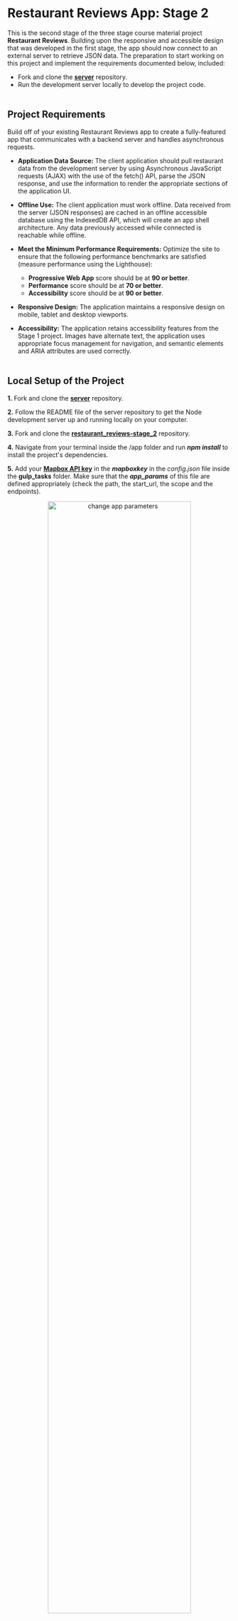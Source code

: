 <h1>Restaurant Reviews App: Stage 2</h1>
This is the second stage of the three stage course material project <b>Restaurant Reviews</b>. Building upon the responsive and accessible design that was developed in the first stage, the app should now connect to an external server
to retrieve JSON data. The preparation to start working on this project and implement the requirements documented below, included:

 - Fork and clone the [**server**](https://github.com/udacity/mws-restaurant-stage-2) repository.
 - Run the development server locally to develop the project code.<br><br>
<h2>Project Requirements</h2>
Build off of your existing Restaurant Reviews app to create a fully-featured app that communicates with a backend server and handles asynchronous requests.

 - **Application Data Source:** The client application should pull restaurant data from the development server by using Asynchronous JavaScript requests (AJAX) with the use of the fetch() API, parse the JSON response, and use the information to render the appropriate sections of the application UI.
 - **Offline Use:** The client application must work offline. Data received from the server (JSON responses) are cached in an offline accessible database using the IndexedDB API, which will create an app shell architecture. Any data previously accessed while connected is reachable while offline.

 - **Meet the Minimum Performance Requirements:** Optimize the site to ensure that the following performance benchmarks are satisfied (measure performance using the Lighthouse):
 
   - **Progressive Web App** score should be at **90 or better**.
   - **Performance** score should be at **70 or better**.
   - **Accessibility** score should be at **90 or better**.
 
 - **Responsive Design:** The application maintains a responsive design on mobile, tablet and desktop viewports.

 - **Accessibility:** The application retains accessibility features from the Stage 1 project. Images have alternate text, the application uses appropriate focus management for navigation, and semantic elements and ARIA attributes are used correctly.<br><br>
<h2>Local Setup of the Project</h2>

**1.** Fork and clone the [**server**](https://github.com/udacity/mws-restaurant-stage-2) repository.

**2.** Follow the README file of the server repository to get the Node development server up and running locally on your computer.

**3.** Fork and clone the [**restaurant_reviews-stage_2**](https://github.com/katerina-tziala/restaurant/tree/restaurant_reviews-stage_2) repository.

**4.** Navigate from your terminal inside the /app folder and run  ***npm install*** to install the project's dependencies.

**5.** Add your [**Mapbox API key**](https://www.mapbox.com/?utm_source=googlesearch&utm_medium=paid-search&utm_campaign=CHKO-GG-PR01-Mapbox-BR.Broad-INT-Search&utm_content=search-ad&gclid=EAIaIQobChMI1szU_9-74QIVz-F3Ch3miw9IEAAYASAAEgLAHfD_BwE) in the ***mapboxkey*** in the *config.json* file inside the **gulp_tasks** folder. Make sure that the ***app_params*** of this file are defined appropriately (check the path, the start_url, the scope and the endpoints).
<p align="center">
    <img src="https://github.com/katerina-tziala/restaurant/blob/master/repository_images/stage_2/app_params.png" alt="change app parameters" width="80%" height="auto">
</p>

**6.** Navigate from your terminal inside the /app folder and run  ***gulp*** to bundle and build the app.
<p align="center">
    <img src="https://github.com/katerina-tziala/restaurant/blob/master/repository_images/stage_2/bundle_app.png" alt="running gulp to build the app" width="80%" height="auto">
</p>

**7.** Choose the /dist folder of the project from the *Web Server for Chrome* app.
<p align="center">
    <img src="https://github.com/katerina-tziala/restaurant/blob/master/repository_images/stage_2/server.png" alt="setting up local server" width="40%" height="auto">
</p>

**8.** Launch the website with the ***Web Server for Chrome*** app and while the ***Node development server*** is up and running!

<h2>Auditing the Restaurant Reviews App</h2>
After completing the second stage of the project, the application was audited. The following figures illustrate the audit results.

 - **Application Data Source and Offline Use**
    <p align="center">
    <img src="https://github.com/katerina-tziala/restaurant/blob/master/repository_images/stage_2/app_data.png" alt="caching data in Indexed DB" width="100%" height="auto">
    </p><br>
    
 - **Lighthouse Metrics for index.html**
 <p align="center">
    <img src="https://github.com/katerina-tziala/restaurant/blob/master/repository_images/stage_2/RR-S2_audit_index.png" alt="lighthouse metrincs for index page" width="100%" height="auto">
    </p><br>
    
 - **Lighthouse Metrics for restaurant.html**
 <p align="center">
    <img src="https://github.com/katerina-tziala/restaurant/blob/master/repository_images/stage_2/RR-S2_audit_restaurant.png" alt="lighthouse metrincs for restaurant page" width="100%" height="auto">
    </p><br>

<h2>Towards a Progressive Wep App</h2>
As stated by Google Developers, Progressive Web Apps are installable and live on the user's home screen, without the need for an app store. They offer an immersive full screen experience with help from a web app manifest file that allows us to control how our app appears and how it's launched. The following images illustrate how the browser (Chrome) installs the <b>Restaurant Reviews App<b> on the user's home screen.
<p align="center">
 <img src="https://github.com/katerina-tziala/restaurant/blob/master/repository_images/stage_2/pwa1.png" alt="restaurant reviews app, installing the app" width="100%" height="auto">
</p>
<p align="center">
 <img src="https://github.com/katerina-tziala/restaurant/blob/master/repository_images/stage_2/pwa2.png" alt="restaurant reviews app, browser apps" width="100%" height="auto">
</p>


